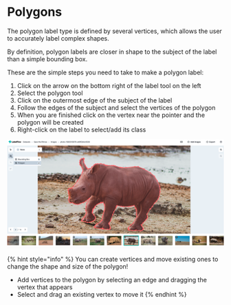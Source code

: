 # Polygons

The polygon label type is defined by several vertices, which allows the user to accurately label complex shapes.

By definition, polygon labels are closer in shape to the subject of the label than a simple bounding box.

These are the simple steps you need to take to make a polygon label:

1. Click on the arrow on the bottom right of the label tool on the left
2. Select the polygon tool 
3. Click on the outermost edge of the subject of the label
4. Follow the edges of the subject and select the vertices of the polygon
5. When you are finished click on the vertex near the pointer and the polygon will be created
6. Right-click on the label to select/add its class

![](../.gitbook/assets/polygon_tool.png)

{% hint style="info" %}
You can create vertices and move existing ones to change the shape and size of the polygon!

* Add vertices to the polygon by selecting an edge and dragging the vertex that appears
* Select and drag an existing vertex to move it
{% endhint %}



